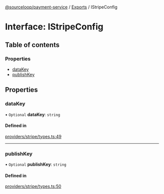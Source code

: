 [@sourceloop/payment-service](../README.md) / [Exports](../modules.md) / IStripeConfig

# Interface: IStripeConfig

## Table of contents

### Properties

- [dataKey](IStripeConfig.md#datakey)
- [publishKey](IStripeConfig.md#publishkey)

## Properties

### dataKey

• `Optional` **dataKey**: `string`

#### Defined in

[providers/stripe/types.ts:49](https://github.com/sourcefuse/loopback4-microservice-catalog/blob/68ec38a2a/services/payment-service/src/providers/stripe/types.ts#L49)

___

### publishKey

• `Optional` **publishKey**: `string`

#### Defined in

[providers/stripe/types.ts:50](https://github.com/sourcefuse/loopback4-microservice-catalog/blob/68ec38a2a/services/payment-service/src/providers/stripe/types.ts#L50)
